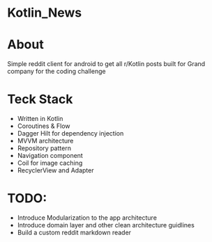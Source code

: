 # Kotlin_News

# About
Simple reddit client for android to get all r/Kotlin posts built for Grand company for the coding challenge

# Teck Stack
- Written in Kotlin
- Coroutines & Flow
- Dagger Hilt for dependency injection
- MVVM architecture
- Repository pattern
- Navigation component
- Coil for image caching
- RecyclerView and Adapter

# TODO:
- Introduce Modularization to the app architecture 
- Introduce domain layer and other clean architecture guidlines
- Build a custom reddit markdown reader
